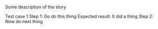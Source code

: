 Some description of the story

Test case 1
Step 1: Go do this thing
    Expected result: It did a thing
Step 2: Now do next thing
